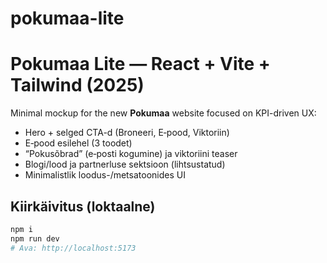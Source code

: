 # pokumaa-lite
# Pokumaa Lite — React + Vite + Tailwind (2025)

Minimal mockup for the new **Pokumaa** website focused on KPI-driven UX:
- Hero + selged CTA-d (Broneeri, E‑pood, Viktoriin)
- E‑pood esilehel (3 toodet)
- “Pokusõbrad” (e‑posti kogumine) ja viktoriini teaser
- Blogi/lood ja partnerluse sektsioon (lihtsustatud)
- Minimalistlik loodus-/metsatoonides UI

## Kiirkäivitus (loktaalne)
```bash
npm i
npm run dev
# Ava: http://localhost:5173
